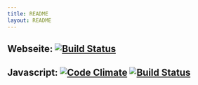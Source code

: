 ```yaml
---
title: README
layout: README
---
```


## Webseite: [![Build Status](https://travis-ci.org/feg-stuttgart/feg-stuttgart.github.io.png?branch=master)](https://travis-ci.org/feg-stuttgart/feg-stuttgart.github.io)

## Javascript: [![Code Climate](https://codeclimate.com/github/feg-stuttgart/grunt.png)](https://codeclimate.com/github/feg-stuttgart/grunt) [![Build Status](https://travis-ci.org/feg-stuttgart/grunt.png?branch=master)](https://travis-ci.org/feg-stuttgart/grunt)

<script data-cfbadgetype="c" data-cfbadgeskin="dkgray" type="text/javascript">
//<![CDATA[
try {
    window.CloudFlare || function () {
        var a = window.document,
            b = a.createElement("script"),
            a = a.getElementsByTagName("script")[0];
        window.CloudFlare = [];
        b.type = "text/javascript";
        b.async = !0;
        b.src = "//ajax.cloudflare.com/cdn-cgi/nexp/cloudflare.js";
        a.parentNode.insertBefore(b, a)
    }(), CloudFlare.push(function (a) {
        a(["cloudflare/badge"])
    })
} catch (e$$5) {
    try {
        console.error("CloudFlare badge code could not be loaded. " + e$$5.message)
    } catch (e$$6) {}
};
//]]>
</script>
